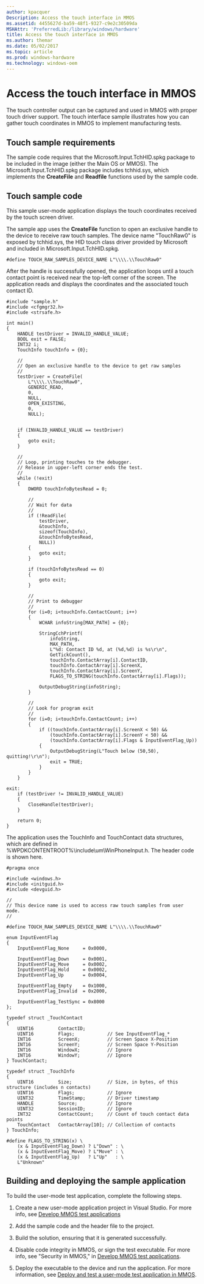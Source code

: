 ```yaml
---
author: kpacquer
Description: Access the touch interface in MMOS
ms.assetid: 4455627d-ba59-48f1-9327-c9e2c30509da
MSHAttr: 'PreferredLib:/library/windows/hardware'
title: Access the touch interface in MMOS
ms.author: themar
ms.date: 05/02/2017
ms.topic: article
ms.prod: windows-hardware
ms.technology: windows-oem
---
```


# Access the touch interface in MMOS


The touch controller output can be captured and used in MMOS with proper touch driver support. The touch interface sample illustrates how you can gather touch coordinates in MMOS to implement manufacturing tests.

## <span id="Touch_sample_requirements"></span><span id="touch_sample_requirements"></span><span id="TOUCH_SAMPLE_REQUIREMENTS"></span>Touch sample requirements


The sample code requires that the Microsoft.Input.TchHID.spkg package to be included in the image (either the Main OS or MMOS). The Microsoft.Input.TchHID.spkg package includes tchhid.sys, which implements the **CreateFile** and **Readfile** functions used by the sample code.

## <span id="Touch_sample_code"></span><span id="touch_sample_code"></span><span id="TOUCH_SAMPLE_CODE"></span>Touch sample code


This sample user-mode application displays the touch coordinates received by the touch screen driver.

The sample app uses the **CreateFile** function to open an exclusive handle to the device to receive raw touch samples. The device name "TouchRaw0" is exposed by tchhid.sys, the HID touch class driver provided by Microsoft and included in Microsoft.Input.TchHID.spkg.

``` syntax
#define TOUCH_RAW_SAMPLES_DEVICE_NAME L"\\\\.\\TouchRaw0"
```

After the handle is successfully opened, the application loops until a touch contact point is received near the top-left corner of the screen. The application reads and displays the coordinates and the associated touch contact ID.

``` syntax
#include "sample.h"
#include <cfgmgr32.h>
#include <strsafe.h>

int main()
{
    HANDLE testDriver = INVALID_HANDLE_VALUE;
    BOOL exit = FALSE;
    INT32 i;
    TouchInfo touchInfo = {0};

    //
    // Open an exclusive handle to the device to get raw samples
    //
    testDriver = CreateFile(
        L"\\\\.\\TouchRaw0",
        GENERIC_READ,
        0,
        NULL,
        OPEN_EXISTING,
        0,
        NULL);


    if (INVALID_HANDLE_VALUE == testDriver)
    {
        goto exit;
    }

    //
    // Loop, printing touches to the debugger.
    // Release in upper-left corner ends the test.
    //
    while (!exit)
    {
        DWORD touchInfoBytesRead = 0;

        //
        // Wait for data
        //
        if (!ReadFile(
            testDriver,
            &touchInfo,
            sizeof(TouchInfo),
            &touchInfoBytesRead,
            NULL))
        {
            goto exit;
        }

        if (touchInfoBytesRead == 0)
        {
            goto exit;
        }

        //
        // Print to debugger
        //
        for (i=0; i<touchInfo.ContactCount; i++)
        {
            WCHAR infoString[MAX_PATH] = {0};

            StringCchPrintf(
                infoString,
                MAX_PATH,
                L"%d: Contact ID %d, at (%d,%d) is %s\r\n",
                GetTickCount(),
                touchInfo.ContactArray[i].ContactID,
                touchInfo.ContactArray[i].ScreenX,
                touchInfo.ContactArray[i].ScreenY,
                FLAGS_TO_STRING(touchInfo.ContactArray[i].Flags));
                
            OutputDebugString(infoString);
        }

        //
        // Look for program exit
        //
        for (i=0; i<touchInfo.ContactCount; i++)
        {
            if ((touchInfo.ContactArray[i].ScreenX < 50) &&
                (touchInfo.ContactArray[i].ScreenY < 50) &&
                (touchInfo.ContactArray[i].Flags & InputEventFlag_Up))
            {
                OutputDebugString(L"Touch below (50,50), quitting!\r\n");
                exit = TRUE;
            }
        }
    }

exit:
    if (testDriver != INVALID_HANDLE_VALUE)
    {
        CloseHandle(testDriver);
    }

    return 0;
}
```

The application uses the TouchInfo and TouchContact data structures, which are defined in %WPDKCONTENTROOT%\\include\\um\\WinPhoneInput.h. The header code is shown here.

``` syntax
#pragma once

#include <windows.h>
#include <initguid.h>
#include <devguid.h>

//
// This device name is used to access raw touch samples from user mode.
//

#define TOUCH_RAW_SAMPLES_DEVICE_NAME L"\\\\.\\TouchRaw0"

enum InputEventFlag
{
    InputEventFlag_None     = 0x0000,
    
    InputEventFlag_Down     = 0x0001,
    InputEventFlag_Move     = 0x0002,
    InputEventFlag_Hold     = 0x0002,
    InputEventFlag_Up       = 0x0004,
    
    InputEventFlag_Empty    = 0x1000,
    InputEventFlag_Invalid  = 0x2000,
    
    InputEventFlag_TestSync = 0x8000
};

typedef struct _TouchContact
{
    UINT16         ContactID;
    UINT16         Flags;            // See InputEventFlag_*
    INT16          ScreenX;          // Screen Space X-Position
    INT16          ScreenY;          // Screen Space Y-Position
    INT16          WindowX;          // Ignore
    INT16          WindowY;          // Ignore
} TouchContact;

typedef struct _TouchInfo
{
    UINT16         Size;             // Size, in bytes, of this structure (includes n contacts)
    UINT16         Flags;            // Ignore
    UINT32         TimeStamp;        // Driver timestamp
    HANDLE         Source;           // Ignore
    UINT32         SessionID;        // Ignore
    INT32          ContactCount;     // Count of touch contact data points
    TouchContact   ContactArray[10]; // Collection of contacts
} TouchInfo;

#define FLAGS_TO_STRING(x) \
    (x & InputEventFlag_Down) ? L"Down" : \
    (x & InputEventFlag_Move) ? L"Move" : \
    (x & InputEventFlag_Up)   ? L"Up"   : \
    L"Unknown"
```

## <span id="Building_and_deploying_the_sample_application"></span><span id="building_and_deploying_the_sample_application"></span><span id="BUILDING_AND_DEPLOYING_THE_SAMPLE_APPLICATION"></span>Building and deploying the sample application


To build the user-mode test application, complete the following steps.

1.  Create a new user-mode application project in Visual Studio. For more info, see [Develop MMOS test applications](develop-mmos-test-applications.md)

2.  Add the sample code and the header file to the project.

3.  Build the solution, ensuring that it is generated successfully.

4.  Disable code integrity in MMOS, or sign the test executable. For more info, see "Security in MMOS," in [Develop MMOS test applications](develop-mmos-test-applications.md).

5.  Deploy the executable to the device and run the application. For more information, see [Deploy and test a user-mode test application in MMOS](deploy-and-test-a-user-mode-test-application-in-mmos.md).

 

 





